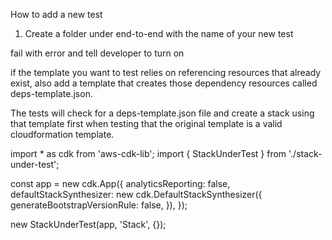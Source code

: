 How to add a new test


1. Create a folder under end-to-end with the name of your new test


fail with error and tell developer to turn on 


if the template you want to test relies on referencing resources that already exist, also add a template that creates those dependency resources called deps-template.json.

The tests will check for a deps-template.json file and create a stack using that template first when testing that the original template is a valid cloudformation template.


import * as cdk from 'aws-cdk-lib';
import { StackUnderTest } from './stack-under-test';

const app = new cdk.App({
  analyticsReporting: false,
  defaultStackSynthesizer: new cdk.DefaultStackSynthesizer({
    generateBootstrapVersionRule: false,
  }),
});

new StackUnderTest(app, 'Stack', {});
